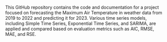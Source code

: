 This GitHub repository contains the code and documentation for a project focused on forecasting the Maximum Air Temperature in weather data from 2019 to 2022 and predicting it for 2023. Various time series models, including Simple Time Series, Exponential Time Series, and SARIMA, are applied and compared based on evaluation metrics such as AIC, RMSE, MAE, and RSE.

